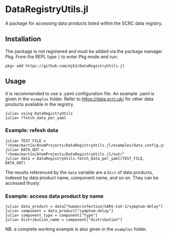 # DataRegistryUtils.jl
A package for accessing data products listed within the SCRC data registry.

## Installation

The package is not registered and must be added via the package manager Pkg.
From the REPL type `]` to enter Pkg mode and run:

```
pkg> add https://github.com/mjb3/DataRegistryUtils.jl
```

## Usage

It is recommended to use a .yaml configuration file. An example .yaml is given in the `examples` folder. Refer to https://data.scrc.uk/ for other data products available in the registry.

```
julia> using DataRegistryUtils
julia> ?fetch_data_per_yaml
```

### Example: refesh data

```
julia> TEST_FILE = "/home/martin/AtomProjects/DataRegistryUtils.jl/examples/data_config.yaml"
julia> DATA_OUT = "/home/martin/AtomProjects/DataRegistryUtils.jl/out/"
julia> data = DataRegistryUtils.fetch_data_per_yaml(TEST_FILE, DATA_OUT)
```

The results referenced by the `data` variable are a `Dict` of data products, indexed by data product name, component name, and so on. They can be accessed thusly:

### Example: access data product by name

```
julia> data_product = data["human/infection/SARS-CoV-2/symptom-delay"]
julia> component = data_product["symptom-delay"]
julia> component_type = component["type"]
julia> distribution_name = component["distribution"]
```

NB. a complete working example is also given in the `examples` folder.
